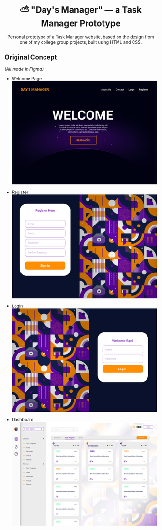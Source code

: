 <div align="center">

# :partly_sunny: "Day's Manager" — a Task Manager Prototype

Personal prototype of a Task Manager website, based on the design from one of my college group projects, built using HTML and CSS.

</div>

## Original Concept

*(All made in Figma)*

- Welcome Page
![Welcome Page](assets/images/original-welcome.png)

- Register
![Register Page](assets/images/original-register.png)

- Login
![Login Page](assets/images/original-login.png)

- Dashboard
![Dashboard Page](assets/images/original-dashboard.png)